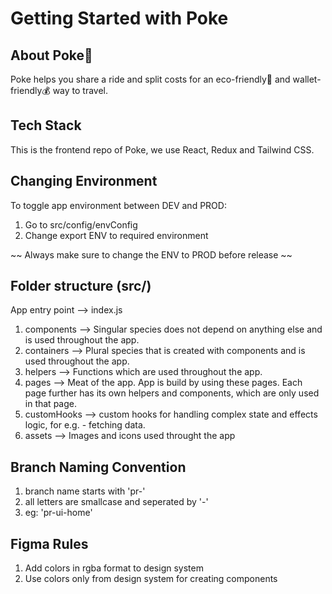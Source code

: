 # Getting Started with Poke

## About Poke🚗
Poke helps you share a ride and split costs for an eco-friendly🌳 and wallet-friendly💰 way to travel.

## Tech Stack
This is the frontend repo of Poke, we use React, Redux and Tailwind CSS.

## Changing Environment

To toggle app environment between DEV and PROD:
1. Go to src/config/envConfig
2. Change export ENV to required environment

~~ Always make sure to change the ENV to PROD before release ~~


## Folder structure (src/)

App entry point --> index.js

1. components --> Singular species does not depend on anything else and is used throughout the app.
2. containers --> Plural species that is created with components and is used throughout the app.
3. helpers --> Functions which are used throughout the app.
4. pages --> Meat of the app. App is build by using these pages. Each page further has its own helpers and components, which are only used in that page. 
5. customHooks --> custom hooks for handling complex state and effects logic, for e.g. - fetching data.
6. assets --> Images and icons used throught the app


## Branch Naming Convention

1. branch name starts with 'pr-'
2. all letters are smallcase and seperated by '-'
3. eg: 'pr-ui-home'


## Figma Rules

1. Add colors in rgba format to design system
2. Use colors only from design system for creating components
